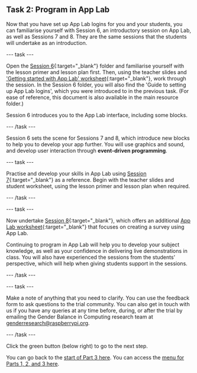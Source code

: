 ## Task 2: Program in App Lab
Now that you have set up App Lab logins for you and your students, you can familiarise yourself with Session 6, an introductory session on App Lab, as well as Sessions 7 and 8. They are the same sessions that the students will undertake as an introduction.

--- task ---

Open the [Session 6](https://ncce.io/xBrv1w){:target="_blank"} folder and familiarise yourself with the lesson primer and lesson plan first. Then, using the teacher slides and ['Getting started with App Lab' worksheet](https://ncce.io/zeQYMr){:target="_blank"}, work through the session. In the Session 6 folder, you will also find the 'Guide to setting up App Lab logins', which you were introduced to in the previous task. (For ease of reference, this document is also available in the main resource folder.) 

Session 6 introduces you to the App Lab interface, including some blocks.

--- /task ---

Session 6 sets the scene for Sessions 7 and 8, which introduce new blocks to help you to develop your app further. You will use graphics and sound, and develop user interaction through **event-driven programming**.

--- task ---

Practise and develop your skills in App Lab using [Session 7](https://ncce.io/LZPVu7){:target="_blank"} as a reference. Begin with the teacher slides and student worksheet, using the lesson primer and lesson plan when required. 

--- /task ---

--- task ---

Now undertake [Session 8](https://ncce.io/sWbgon){:target="_blank"}, which offers an additional [App Lab worksheet](https://ncce.io/gyNQ8y){:target="_blank"} that focuses on creating a survey using App Lab.

Continuing to program in App Lab will help you to develop your subject knowledge, as well as your confidence in delivering live demonstrations in class. You will also have experienced the sessions from the students' perspective, which will help when giving students support in the sessions. 

--- /task ---

--- task ---

Make a note of anything that you need to clarify. You can use the feedback form to ask questions to the trial community. You can also get in touch with us if you have any queries at any time before, during, or after the trial by emailing the Gender Balance in Computing research team at [genderresearch@raspberrypi.org](mailto:genderresearch@raspberrypi.org).

--- /task ---

Click the green button (below right) to go to the next step.

You can go back to the [start of Part 3 here](https://projects.raspberrypi.org/en/projects/Year8-RelevanceTraining-Part3-GBICi4). 
You can access the [menu for Parts 1, 2, and 3 here](https://projects.raspberrypi.org/en/pathways/year8-relevancetraining-gbici4).
